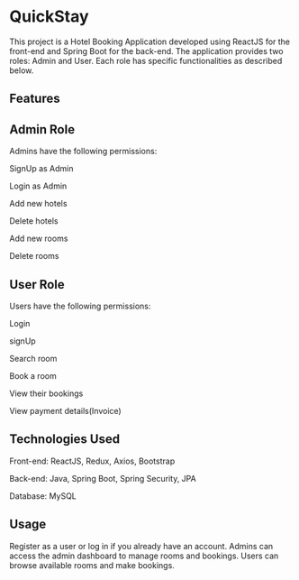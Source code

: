 
# QuickStay

This project is a Hotel Booking Application developed using ReactJS for the front-end and Spring Boot for the back-end. The application provides two roles: Admin and User. Each role has specific functionalities as described below.


## Features


## Admin Role

Admins have the following permissions:

SignUp as Admin

Login as Admin

Add new hotels

Delete hotels

Add new rooms

Delete rooms


## User Role

Users have the following permissions:

Login 

signUp

Search room

Book a room

View their bookings

View payment details(Invoice)
## Technologies Used

Front-end: ReactJS, Redux, Axios, Bootstrap

Back-end: Java, Spring Boot, Spring Security, JPA 

Database: MySQL
## Usage

Register as a user or log in if you already have an account. Admins can access the admin dashboard to manage rooms and bookings. Users can browse available rooms and make bookings.